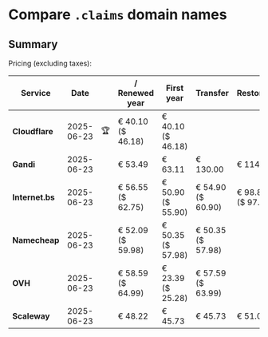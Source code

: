 # Compare `.claims` domain names

## Summary

Pricing (excluding taxes):

| Service | Date |  | / Renewed year | First year | Transfer | Restoration |
|--|--|--|--|--|--|--|
| **Cloudflare** | 2025-06-23 | 🏆 | € 40.10<br>($ 46.18) | € 40.10<br>($ 46.18) |  |  |
| **Gandi** | 2025-06-23 |  | € 53.49 | € 63.11 | € 130.00 | € 114.82 |
| **Internet.bs** | 2025-06-23 |  | € 56.55<br>($ 62.75) | € 50.90<br>($ 55.90) | € 54.90<br>($ 60.90) | € 98.85<br>($ 97.69) |
| **Namecheap** | 2025-06-23 |  | € 52.09<br>($ 59.98) | € 50.35<br>($ 57.98) | € 50.35<br>($ 57.98) |  |
| **OVH** | 2025-06-23 |  | € 58.59<br>($ 64.99) | € 23.39<br>($ 25.28) | € 57.59<br>($ 63.99) |  |
| **Scaleway** | 2025-06-23 |  | € 48.22 | € 45.73 | € 45.73 | € 51.01 |
